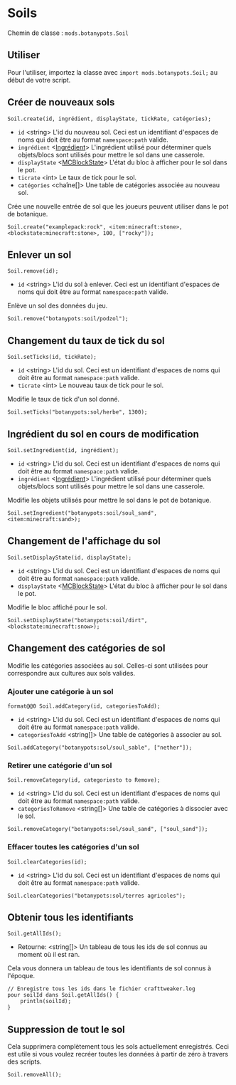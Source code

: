 # Soils

Chemin de classe : `mods.botanypots.Soil`

## Utiliser

Pour l'utiliser, importez la classe avec `import mods.botanypots.Soil;` au début de votre script.

## Créer de nouveaux sols

`Soil.create(id, ingrédient, displayState, tickRate, catégories);`

- `id` &lt;string> L'id du nouveau sol. Ceci est un identifiant d'espaces de noms qui doit être au format `namespace:path` valide.
- `ingrédient` <[Ingrédient](/vanilla/api/items/IIngredient)> L'ingrédient utilisé pour déterminer quels objets/blocs sont utilisés pour mettre le sol dans une casserole.
- `displayState` <[MCBlockState](/vanilla/api/blocks/MCBlockState)> L'état du bloc à afficher pour le sol dans le pot.
- `ticrate` &lt;int> Le taux de tick pour le sol.
- `catégories` &lt;chaîne[]> Une table de catégories associée au nouveau sol.

Crée une nouvelle entrée de sol que les joueurs peuvent utiliser dans le pot de botanique.

```zenscript
Soil.create("examplepack:rock", <item:minecraft:stone>, <blockstate:minecraft:stone>, 100, ["rocky"]);
```

## Enlever un sol

`Soil.remove(id);`

- `id` &lt;string> L'id du sol à enlever. Ceci est un identifiant d'espaces de noms qui doit être au format `namespace:path` valide.

Enlève un sol des données du jeu.

```zenscript
Soil.remove("botanypots:soil/podzol");
```

## Changement du taux de tick du sol

`Soil.setTicks(id, tickRate);`

- `id` &lt;string> L'id du sol. Ceci est un identifiant d'espaces de noms qui doit être au format `namespace:path` valide.
- `ticrate` &lt;int> Le nouveau taux de tick pour le sol.

Modifie le taux de tick d'un sol donné.

```zenscript
Soil.setTicks("botanypots:sol/herbe", 1300);
```

## Ingrédient du sol en cours de modification

`Soil.setIngredient(id, ingrédient);`

- `id` &lt;string> L'id du sol. Ceci est un identifiant d'espaces de noms qui doit être au format `namespace:path` valide.
- `ingrédient` <[Ingrédient](/vanilla/api/items/IIngredient)> L'ingrédient utilisé pour déterminer quels objets/blocs sont utilisés pour mettre le sol dans une casserole.

Modifie les objets utilisés pour mettre le sol dans le pot de botanique.

```zenscript
Soil.setIngredient("botanypots:soil/soul_sand", <item:minecraft:sand>);
```

## Changement de l'affichage du sol

`Soil.setDisplayState(id, displayState);`

- `id` &lt;string> L'id du sol. Ceci est un identifiant d'espaces de noms qui doit être au format `namespace:path` valide.
- `displayState` <[MCBlockState](/vanilla/api/blocks/MCBlockState)> L'état du bloc à afficher pour le sol dans le pot.

Modifie le bloc affiché pour le sol.

```zenscript
Soil.setDisplayState("botanypots:soil/dirt", <blockstate:minecraft:snow>);
```

## Changement des catégories de sol

Modifie les catégories associées au sol. Celles-ci sont utilisées pour correspondre aux cultures aux sols valides.

### Ajouter une catégorie à un sol

`format@@0 Soil.addCategory(id, categoriesToAdd);`

- `id` &lt;string> L'id du sol. Ceci est un identifiant d'espaces de noms qui doit être au format `namespace:path` valide.
- `categoriesToAdd` &lt;string[]> Une table de catégories à associer au sol.

```zenscript
Soil.addCategory("botanypots:sol/soul_sable", ["nether"]);
```

### Retirer une catégorie d'un sol

`Soil.removeCategory(id, categoriesto to Remove);`

- `id` &lt;string> L'id du sol. Ceci est un identifiant d'espaces de noms qui doit être au format `namespace:path` valide.
- `categoriesToRemove` &lt;string[]> Une table de catégories à dissocier avec le sol.

```zenscript
Soil.removeCategory("botanypots:sol/soul_sand", ["soul_sand"]);
```

### Effacer toutes les catégories d'un sol

`Soil.clearCategories(id);`

- `id` &lt;string> L'id du sol. Ceci est un identifiant d'espaces de noms qui doit être au format `namespace:path` valide.

```zenscript
Soil.clearCategories("botanypots:sol/terres agricoles");
```

## Obtenir tous les identifiants

`Soil.getAllIds();`

- Retourne: &lt;string[]> Un tableau de tous les ids de sol connus au moment où il est ran.

Cela vous donnera un tableau de tous les identifiants de sol connus à l'époque.

```zenscript
// Enregistre tous les ids dans le fichier crafttweaker.log
pour soilId dans Soil.getAllIds() {
    println(soilId);
}
```

## Suppression de tout le sol

Cela supprimera complètement tous les sols actuellement enregistrés. Ceci est utile si vous voulez recréer toutes les données à partir de zéro à travers des scripts.

```zenscript
Soil.removeAll();
```
